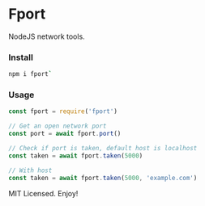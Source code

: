 # Fport

NodeJS network tools.

### Install

```sh
npm i fport`
```

### Usage

```js
const fport = require('fport')

// Get an open network port
const port = await fport.port()

// Check if port is taken, default host is localhost
const taken = await fport.taken(5000)

// With host
const taken = await fport.taken(5000, 'example.com')
```

MIT Licensed. Enjoy!

